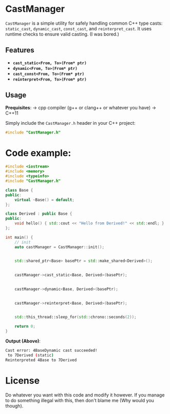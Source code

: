 # CastManager

`CastManager` is a simple utility for safely handling common C++ type casts: `static_cast`, `dynamic_cast`, `const_cast`, and `reinterpret_cast`. It uses runtime checks to ensure valid casting. (I was bored.)

## Features

- **`cast_static<From, To>(From* ptr)`**
- **`dynamic<From, To>(From* ptr)`**
- **`cast_const<From, To>(From* ptr)`**
- **`reinterpret<From, To>(From* ptr)`**

## Usage
**Prequisites**:
-> cpp compiler (g++ or clang++ or whatever you have)
-> C++11

Simply include the `CastManager.h` header in your C++ project:

```cpp
#include "CastManager.h"
```

# Code example:
```cpp
#include <iostream>
#include <memory>
#include <typeinfo>
#include "CastManager.h"

class Base {
public:
    virtual ~Base() = default;
};

class Derived : public Base {
public:
    void hello() { std::cout << "Hello from Derived!" << std::endl; }
};

int main() {
    // init
    auto castManager = CastManager::init();

    
    std::shared_ptr<Base> basePtr = std::make_shared<Derived>();

    
    castManager->cast_static<Base, Derived>(basePtr);

    
    castManager->dynamic<Base, Derived>(basePtr);

    
    castManager->reinterpret<Base, Derived>(basePtr);

    
    std::this_thread::sleep_for(std::chrono::seconds(2));

    return 0;
}

```
**Output (Above)**:

```bash
Cast error: 4BaseDynamic cast succeeded!
 to 7Derived (static)
Reinterpreted 4Base to 7Derived

```

# License
Do whatever you want with this code and modify it however. If you manage to do something illegal with this, then don't blame me (Why would you though).
